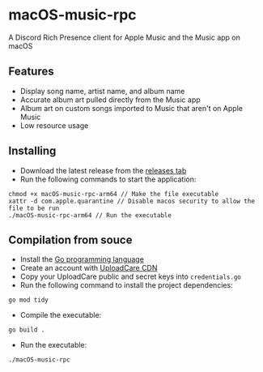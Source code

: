 # macOS-music-rpc
 A Discord Rich Presence client for Apple Music and the Music app on macOS

## Features
- Display song name, artist name, and album name
- Accurate album art pulled directly from the Music app
- Album art on custom songs imported to Music that aren't on Apple Music
- Low resource usage

## Installing
- Download the latest release from the [releases tab](https://github.com/zvandermeer/macOS-Music-RPC/releases)
- Run the following commands to start the application:
```
chmod +x macOS-music-rpc-arm64 // Make the file executable
xattr -d com.apple.quarantine // Disable macos security to allow the file to be run
./macOS-music-rpc-arm64 // Run the executable
```

## Compilation from souce
- Install the [Go programming language](https://go.dev/doc/install)
- Create an account with [UploadCare CDN](https://uploadcare.com/)
- Copy your UploadCare public and secret keys into `credentials.go`
- Run the following command to install the project dependencies:
```
go mod tidy
```
- Compile the executable:
```
go build .
```
- Run the executable:
```
./macOS-music-rpc
```